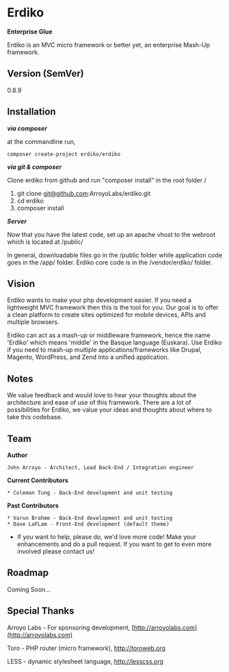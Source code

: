 Erdiko
=======

**Enterprise Glue**

Erdiko is an MVC micro framework or better yet, an enterprise Mash-Up framework.

Version (SemVer)
----------------

0.8.9

Installation
------------

***via composer***

at the commandline run,

	composer create-project erdiko/erdiko

***via git & composer***

Clone erdiko from github and run "composer install" in the root folder /

1. git clone git@github.com:ArroyoLabs/erdiko.git
2. cd erdiko
3. composer install

***Server***

Now that you have the latest code, set up an apache vhost to the webroot which is located at /public/

In general, downloadable files go in the /public folder while application code goes in the /app/ folder.  Erdiko core code is in the /vendor/erdiko/ folder.

Vision
------

Erdiko wants to make your php development easier. If you need a lightweight MVC framework then this is the tool for you. Our goal is to offer a clean platform to create sites optimized for mobile devices, APIs and multiple browsers.

Erdiko can act as a mash-up or middleware framework, hence the name 'Erdiko' which means 'middle' in the Basque language (Euskara). Use Erdiko if you need to mash-up multiple applications/frameworks like Drupal, Magento, WordPress, and Zend into a unified application.

Notes
-----

We value feedback and would love to hear your thoughts about the architecture and ease of use of this framework.  There are a lot of possibilities for Erdiko, we value your ideas and thoughts about where to take this codebase.

Team
----

**Author**

	John Arroyo - Architect, Lead Back-End / Integration engineer

**Current Contributors**

	* Coleman Tung - Back-End development and unit testing

**Past Contributors**

	* Varun Brahme - Back-End development and unit testing
	* Dave LaFLam - Front-End development (default theme)

* If you want to help, please do, we'd love more code!  Make your enhancements and do a pull request.  If you want to get to even more involved please contact us!

Roadmap
-------

Coming Soon...

Special Thanks
--------------

Arroyo Labs - For sponsoring development, [http://arroyolabs.com](http://arroyolabs.com)

Toro - PHP router (micro framework), http://toroweb.org

LESS - dynamic stylesheet language, http://lesscss.org
